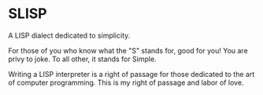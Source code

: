 # SLISP
A LISP dialect dedicated to simplicity.

For those of you who know what the "S" stands for, good for you! You  are privy to joke. To all other, it stands for Simple.

Writing a LISP interpreter is a right of passage for those dedicated to the art of computer programming. This is my right of passage and labor of love.
